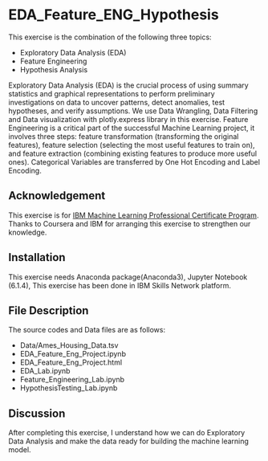 # EDA_Feature_ENG_Hypothesis

This exercise is the combination of the following three topics:
-  Exploratory Data Analysis (EDA)
-  Feature Engineering
-  Hypothesis Analysis

Exploratory Data Analysis (EDA) is the crucial process of using summary statistics and graphical representations to perform preliminary investigations on data to uncover patterns, detect anomalies, test hypotheses, and verify assumptions. We use Data Wrangling, Data Filtering and Data visualization with plotly.express library in this exercise.
Feature Engineering is a critical part of the successful Machine Learning project, it involves three steps: feature transformation (transforming the original features), feature selection (selecting the most useful features to train on), and feature extraction (combining existing features to produce more useful ones). Categorical Variables are transferred by One Hot Encoding and Label Encoding.  

## Acknowledgement
This exercise is for [IBM Machine Learning Professional Certificate Program](https://www.coursera.org/professional-certificates/ibm-machine-learning?).
Thanks to Coursera and IBM for arranging this exercise to strengthen our knowledge. 
## Installation
This exercise needs Anaconda package(Anaconda3), Jupyter Notebook (6.1.4), This exercise has been done in IBM Skills Network platform.

## File Description
The source codes and Data files are as follows:
- Data/Ames_Housing_Data.tsv
- EDA_Feature_Eng_Project.ipynb
- EDA_Feature_Eng_Project.html
- EDA_Lab.ipynb
- Feature_Engineering_Lab.ipynb
- HypothesisTesting_Lab.ipynb


## Discussion
After completing this exercise, I understand how we can do Exploratory Data Analysis and make the data ready for building the machine learning model.
